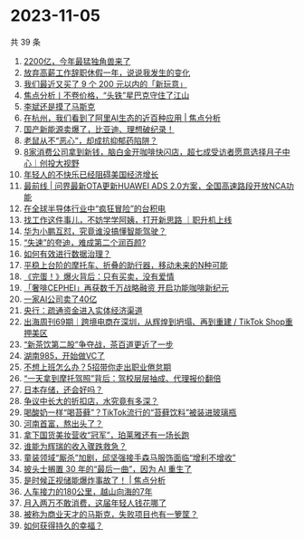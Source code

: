 # 2023-11-05

共 39 条

<!-- BEGIN 36KR -->
<!-- 最后更新时间 2023-11-05 11:06:39 +0800 -->
1. [2200亿，今年最猛独角兽来了](https://36kr.com/p/2503461534246277)
1. [放弃高薪工作辞职休假一年，说说我发生的变化](https://36kr.com/p/2466862715754626)
1. [我们最近又买了 9 个 200 元以内的「新玩意」](https://36kr.com/p/2503476504700801)
1. [焦点分析丨不卷价格，“头铁”星巴克守住了江山](https://36kr.com/p/2502275077105543)
1. [李斌还是摸了马斯克](https://36kr.com/p/2503752255547273)
1. [在杭州，我们看到了阿里AI生态的近百种应用 | 焦点分析](https://36kr.com/p/2502287054464392)
1. [国产新能源卖爆了，比亚迪、理想破纪录！](https://36kr.com/p/2502668039447938)
1. [老鼠从不“恶心”，却成抗抑郁药陷阱？](https://36kr.com/p/2502753107977609)
1. [8家消费公司拿到新钱，脑白金开咖啡快闪店，超七成受访者愿意选择月子中心｜创投大视野](https://36kr.com/p/2503486081131909)
1. [年轻人的不快乐已经阻碍美国经济增长](https://36kr.com/p/2503458039211397)
1. [最前线 | 问界最新OTA更新HUAWEI ADS 2.0方案，全国高速路段开放NCA功能](https://36kr.com/p/2503715100943747)
1. [在全球半导体行业中“疯狂冒险”的台积电](https://36kr.com/p/2502751937455492)
1. [找工作这件事儿，不妨学学阿姨，打开新思路 ｜职升机上线](https://36kr.com/p/2502716349671299)
1. [华为小鹏互怼，究竟谁没搞懂智能驾驶？](https://36kr.com/p/2503583014643080)
1. [“失速”的夸迪，难成第二个润百颜?](https://36kr.com/p/2502560329965703)
1. [如何有效进行数据治理？](https://36kr.com/p/2435258401510024)
1. [平稳上台阶的摩托车、折叠的助行器，移动未来的N种可能](https://36kr.com/p/2503362293620617)
1. [《完蛋！》爆火背后：只有买卖，没有爱情](https://36kr.com/p/2503697799931785)
1. [「奢啡CEPHEI」再获数千万战略融资 开启功能咖啡新纪元](https://36kr.com/p/2503456382313861)
1. [一家AI公司卖了40亿](https://36kr.com/p/2503690224478082)
1. [央行：疏通资金进入实体经济渠道](https://36kr.com/p/2503694094148997)
1. [出海周刊69期｜跨境电商在深圳，从辉煌到坍塌、再到重建 / TikTok Shop重押美区](https://36kr.com/p/2502502872507779)
1. [“新茶饮第二股”争夺战，茶百道更近了一步](https://36kr.com/p/2503301255964034)
1. [湖南985，开始做VC了](https://36kr.com/p/2503722013566851)
1. [不想上班怎么办？5招带你走出职业倦怠期](https://36kr.com/p/2466845854717827)
1. [“一天拿到摩托驾照”背后：驾校层层抽成、代理报价翻倍](https://36kr.com/p/2503980016788872)
1. [日本存储，还会好吗？](https://36kr.com/p/2504694404228481)
1. [争议中长大的折扣店，水究竟有多深？](https://36kr.com/p/2504688483985281)
1. [喝酸奶一样“喝苔藓”？TikTok流行的“苔藓饮料”被装进玻璃瓶](https://36kr.com/p/2504679660709763)
1. [河南首富，熬出头了？](https://36kr.com/p/2502515122038664)
1. [拿下国货美妆营收“冠军”，珀莱雅还有一场长跑](https://36kr.com/p/2502649146762624)
1. [谁能为辉瑞的收入骤跌救急？](https://36kr.com/p/2503218971288967)
1. [童装领域“厮杀”加剧，邱坚强接手森马服饰面临“增利不增收”](https://36kr.com/p/2502649545762185)
1. [披头士搁置 30 年的“最后一曲”，因为 AI 重生了](https://36kr.com/p/2502512077629317)
1. [是时候正视储能爆炸事故了！ | 焦点分析](https://36kr.com/p/2500816497436673)
1. [人车接力的180公里，越山向海的7年](https://36kr.com/p/2502571514537352)
1. [月入两万不敢消费，这届年轻人钱花哪了](https://36kr.com/p/2502340713194884)
1. [被称为商业天才的马斯克，失败项目也有一箩筐？](https://36kr.com/p/2502156008710023)
1. [如何获得持久的幸福？](https://36kr.com/p/2492359421008002)
<!-- END 36KR -->